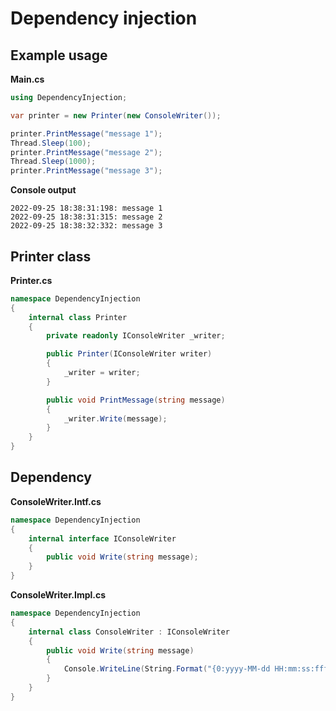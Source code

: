 # Dependency injection

## Example usage

**Main.cs**
```csharp src\Main.cs
using DependencyInjection;

var printer = new Printer(new ConsoleWriter());

printer.PrintMessage("message 1");
Thread.Sleep(100);
printer.PrintMessage("message 2");
Thread.Sleep(1000);
printer.PrintMessage("message 3");
```

**Console output**
```console
2022-09-25 18:38:31:198: message 1
2022-09-25 18:38:31:315: message 2
2022-09-25 18:38:32:332: message 3
```

## Printer class

**Printer.cs**
```csharp src\Printer.cs
namespace DependencyInjection
{
    internal class Printer
    {
        private readonly IConsoleWriter _writer;

        public Printer(IConsoleWriter writer)
        {
            _writer = writer;
        }

        public void PrintMessage(string message)
        {
            _writer.Write(message);
        }
    }
}
```

## Dependency

**ConsoleWriter.Intf.cs**
```csharp src\ConsoleWriter.Intf.cs
namespace DependencyInjection
{
    internal interface IConsoleWriter
    {
        public void Write(string message);
    }
}
```

**ConsoleWriter.Impl.cs**
```csharp src\ConsoleWriter.Impl.cs
namespace DependencyInjection
{
    internal class ConsoleWriter : IConsoleWriter
    {
        public void Write(string message)
        {
            Console.WriteLine(String.Format("{0:yyyy-MM-dd HH:mm:ss:fff}: {1}", DateTime.Now, message));
        }
    }
}
```